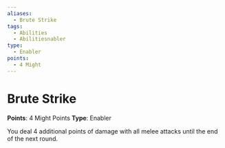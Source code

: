 ```yaml
---
aliases:
  - Brute Strike
tags:
  - Abilities
  - Abilitiesnabler
type:
  - Enabler
points:
  - 4 Might
---
```


# Brute Strike

**Points**: 4 Might Points
**Type**: Enabler

You deal 4 additional points of damage with all melee attacks until the end of the next round.
